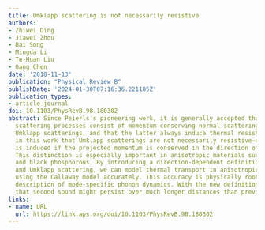 ```yaml
---
title: Umklapp scattering is not necessarily resistive
authors:
- Zhiwei Ding
- Jiawei Zhou
- Bai Song
- Mingda Li
- Te-Huan Liu
- Gang Chen
date: '2018-11-13'
publication: "Physical Review B"
publishDate: '2024-01-30T07:16:36.221185Z'
publication_types:
- article-journal
doi: 10.1103/PhysRevB.98.180302
abstract: Since Peierls's pioneering work, it is generally accepted that phonon-phonon
  scattering processes consist of momentum-conserving normal scatterings and momentum-destroying
  Umklapp scatterings, and that the latter always induce thermal resistance. We show
  in this work that Umklapp scatterings are not necessarily resistive—no thermal resistance
  is induced if the projected momentum is conserved in the direction of heat flow.
  This distinction is especially important in anisotropic materials such as graphite
  and black phosphorous. By introducing a direction-dependent definition of normal
  and Umklapp scattering, we can model thermal transport in anisotropic materials
  using the Callaway model accurately. This accuracy is physically rooted in the improved
  description of mode-specific phonon dynamics. With the new definition, we predict
  that second sound might persist over much longer distances than previously expected.
links:
- name: URL
  url: https://link.aps.org/doi/10.1103/PhysRevB.98.180302
---
```

